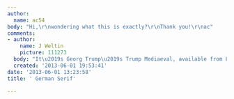 ```yaml
---
author:
  name: ac54
body: "Hi,\r\nwondering what this is exactly?\r\nThank you!\r\nac"
comments:
- author:
    name: J Weltin
    picture: 111273
  body: "It\u2019s Georg Trump\u2019s Trump Mediaeval, available from Linotype."
  created: '2013-06-01 19:53:41'
date: '2013-06-01 13:23:58'
title: ' German Serif'

---
```

